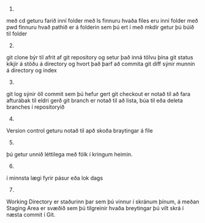 1.

með cd geturu farið inní folder
með ls finnuru hvaða files eru inní folder
með pwd finnuru hvað pathið er á folderin sem þú ert í
með mkdir getur þú búið til folder

2.

git clone býr til afrit  af git repository og setur það inná tölvu þína
git status kíkjir á stöðu á directory og hvort það þarf að commita
git diff sýnir munnin á directory og index

3.

git log sýnir öll commit sem þú hefur gert
git checkout er notað til að fara afturábak til eldri gerð
git branch er notað til að lista, búa til eða deleta branches í repositoryið

4.

Version control geturu notað til apð skoða braytingar á file

5.

þú getur unnið léttilega með fólk í kringum heimin.

6.

í minnsta lægi fyrir pásur eða lok dags

7.

Working Directory er staðurinn þar sem þú vinnur í skránum þínum, á meðan Staging Area er svæðið sem þú tilgreinir hvaða breytingar þú vilt skrá í næsta commit í Git.

